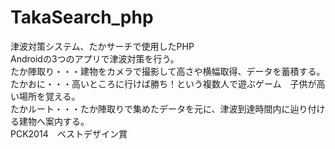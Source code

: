 # TakaSearch_php
津波対策システム、たかサーチで使用したPHP  
Androidの3つのアプリで津波対策を行う。  
たか陣取り・・・建物をカメラで撮影して高さや横幅取得、データを蓄積する。  
たかおに・・・高いところに行けば勝ち！という複数人で遊ぶゲーム　子供が高い場所を覚える。  
たかルート・・・たか陣取りで集めたデータを元に、津波到達時間内に辿り付ける建物へ案内する。  
PCK2014　ベストデザイン賞  
